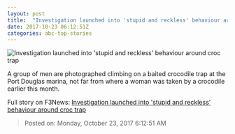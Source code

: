 ```yaml
---
layout: post
title:  "Investigation launched into 'stupid and reckless' behaviour around croc trap"
date: 2017-10-23 06:12:51Z
categories: abc-top-stories
---
```


![Investigation launched into 'stupid and reckless' behaviour around croc trap](http://www.abc.net.au/news/image/9077344-1x1-700x700.jpg)

A group of men are photographed climbing on a baited crocodile trap at the Port Douglas marina, not far from where a woman was taken by a crocodile earlier this month.


Full story on F3News: [Investigation launched into 'stupid and reckless' behaviour around croc trap](http://www.f3nws.com/n/BetmN)

> Posted on: Monday, October 23, 2017 6:12:51 AM
